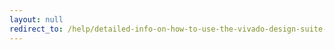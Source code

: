 ```yaml
---
layout: null
redirect_to: /help/detailed-info-on-how-to-use-the-vivado-design-suite-is-in-ug892/
---
```

